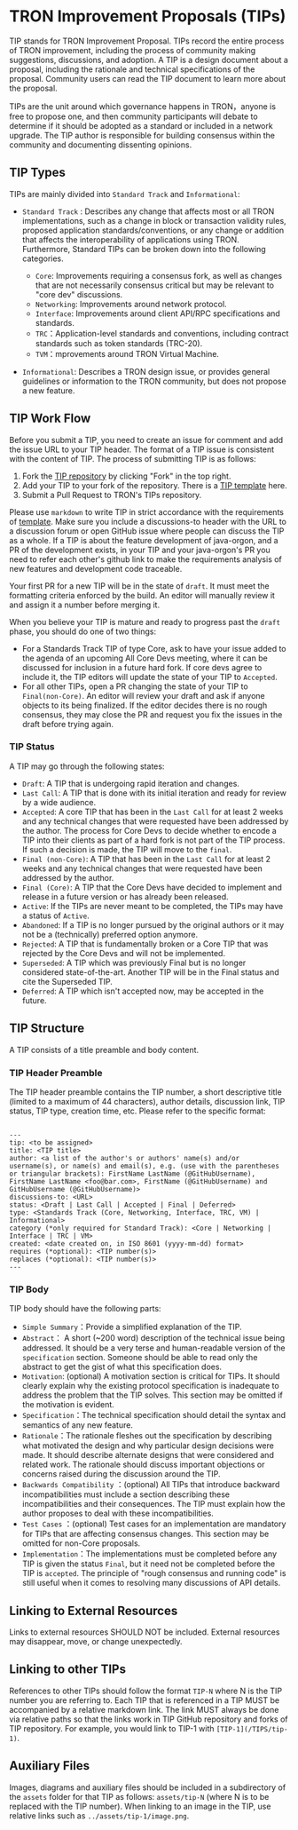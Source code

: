 # TRON Improvement Proposals (TIPs)

TIP stands for TRON Improvement Proposal. TIPs record the entire process of TRON improvement, including the process of community making suggestions, discussions, and adoption. A TIP is a design document about a proposal, including the rationale and technical specifications of the proposal. Community users can read the TIP document to learn more about the proposal.

TIPs are the unit around which governance happens in TRON，anyone is free to propose one, and then community participants will debate to determine if it should be adopted as a standard or included in a network upgrade. The TIP author is responsible for building consensus within the community and documenting dissenting opinions.

## TIP Types
TIPs are mainly divided into `Standard Track` and `Informational`:

* `Standard Track` :  Describes any change that affects most or all TRON implementations, such as a change in block or transaction validity rules, proposed application standards/conventions, or any change or addition that affects the interoperability of applications using TRON. Furthermore, Standard TIPs can be broken down into the following categories.

    * `Core`:  Improvements requiring a consensus fork, as well as changes that are not necessarily consensus critical but may be relevant to "core dev" discussions.
    * `Networking`: Improvements around network protocol.
    * `Interface`:  Improvements around client API/RPC specifications and standards.
    * `TRC`：Application-level standards and conventions, including contract standards such as token standards (TRC-20).
    * `TVM`：mprovements around TRON Virtual Machine.

* `Informational`: Describes a TRON design issue, or provides general guidelines or information to the TRON community, but does not propose a new feature.


## TIP Work Flow

Before you submit a TIP, you need to create an issue for comment and add the issue URL to your TIP header. The format of a TIP issue is consistent with the content of TIP. The process of submitting TIP is as follows:

1. Fork the [TIP repository](https://github.com/tronprotocol/TIPs) by clicking "Fork" in the top right.
2. Add your TIP to your fork of the repository. There is a [TIP template](https://github.com/tronprotocol/TIPs/blob/master/template.md) here.
3. Submit a Pull Request to TRON's TIPs repository.

Please use `markdown` to write TIP in strict accordance with the requirements of [template](https://github.com/tronprotocol/TIPs/blob/master/template.md). Make sure you include a discussions-to header with the URL to a discussion forum or open GitHub issue where people can discuss the TIP as a whole. If a TIP is about the feature development of java-orgon, and a PR of the development exists, in your TIP and your java-orgon's PR you need to refer each other's github link to make the requirements analysis of new features and development code traceable.

Your first PR for a new TIP will be in the state of `draft`. It must meet the formatting criteria enforced by the build. An editor will manually review it and assign it a number before merging it.

When you believe your TIP is mature and ready to progress past the `draft` phase, you should do one of two things:

* For a Standards Track TIP of type Core, ask to have your issue added to the agenda of an upcoming All Core Devs meeting, where it can be discussed for inclusion in a future hard fork. If core devs agree to include it, the TIP editors will update the state of your TIP to `Accepted`.
* For all other TIPs, open a PR changing the state of your TIP to `Final(non-Core)`. An editor will review your draft and ask if anyone objects to its being finalized. If the editor decides there is no rough consensus, they may close the PR and request you fix the issues in the draft before trying again.

### TIP Status
A TIP may go through the following states:

- `Draft`: A TIP that is undergoing rapid iteration and changes.
- `Last Call`:  A TIP that is done with its initial iteration and ready for review by a wide audience.
- `Accepted`: A core TIP that has been in the `Last Call` for at least 2 weeks and any technical changes that were requested have been addressed by the author. The process for Core Devs to decide whether to encode a TIP into their clients as part of a hard fork is not part of the TIP process. If such a decision is made, the TIP will move to the `final`.
- `Final (non-Core)`: A TIP that has been in the `Last Call` for at least 2 weeks and any technical changes that were requested have been addressed by the author.
- `Final (Core)`: A TIP that the Core Devs have decided to implement and release in a future version or has already been released.
- `Active`: If the TIPs are never meant to be completed, the TIPs may have a status of `Active`.
- `Abandoned`: If a TIP is no longer pursued by the original authors or it may not be a (technically) preferred option anymore.
- `Rejected`: A TIP that is fundamentally broken or a Core TIP that was rejected by the Core Devs and will not be implemented.
- `Superseded`: A TIP which was previously Final but is no longer considered state-of-the-art. Another TIP will be in the Final status and cite the Superseded TIP.
- `Deferred`: A TIP which isn't accepted now, may be accepted in the future.



## TIP Structure
A TIP consists of a title preamble and body content.
### TIP Header Preamble

The TIP header preamble contains the TIP number, a short descriptive title (limited to a maximum of 44 characters), author details, discussion link, TIP status, TIP type, creation time, etc. Please refer to the specific format:
```

---
tip: <to be assigned>
title: <TIP title>
author: <a list of the author's or authors' name(s) and/or username(s), or name(s) and email(s), e.g. (use with the parentheses or triangular brackets): FirstName LastName (@GitHubUsername), FirstName LastName <foo@bar.com>, FirstName (@GitHubUsername) and GitHubUsername (@GitHubUsername)>
discussions-to: <URL>
status: <Draft | Last Call | Accepted | Final | Deferred>
type: <Standards Track (Core, Networking, Interface, TRC, VM) | Informational>
category (*only required for Standard Track): <Core | Networking | Interface | TRC | VM>
created: <date created on, in ISO 8601 (yyyy-mm-dd) format>
requires (*optional): <TIP number(s)>
replaces (*optional): <TIP number(s)>
---

```

### TIP Body
TIP body should have the following parts:

* `Simple Summary`：Provide a simplified explanation of the TIP.
* `Abstract`： A short (~200 word) description of the technical issue being addressed. It should be a very terse and human-readable version of the `specification` section. Someone should be able to read only the abstract to get the gist of what this specification does.
* `Motivation`: (optional) A motivation section is critical for TIPs. It should clearly explain why the existing protocol specification is inadequate to address the problem that the TIP solves. This section may be omitted if the motivation is evident.
* `Specification`：The technical specification should detail the syntax and semantics of any new feature.
* `Rationale`：The rationale fleshes out the specification by describing what motivated the design and why particular design decisions were made. It should describe alternate designs that were considered and related work. The rationale should discuss important objections or concerns raised during the discussion around the TIP.
* `Backwards Compatibility` ：(optional) All TIPs that introduce backward incompatibilities must include a section describing these incompatibilities and their consequences. The TIP must explain how the author proposes to deal with these incompatibilities.
* `Test Cases` ：(optional) Test cases for an implementation are mandatory for TIPs that are affecting consensus changes. This section may be omitted for non-Core proposals.
* `Implementation`：The implementations must be completed before any TIP is given the status `Final`, but it need not be completed before the TIP is `accepted`. The principle of "rough consensus and running code" is still useful when it comes to resolving many discussions of API details.


## Linking to External Resources
Links to external resources SHOULD NOT be included. External resources may disappear, move, or change unexpectedly.

## Linking to other TIPs
References to other TIPs should follow the format `TIP-N` where N is the TIP number you are referring to. Each TIP that is referenced in a TIP MUST be accompanied by a relative markdown link. The link MUST always be done via relative paths so that the links work in TIP GitHub repository and forks of TIP repository. For example, you would link to TIP-1 with `[TIP-1](/TIPS/tip-1)`.

## Auxiliary Files
Images, diagrams and auxiliary files should be included in a subdirectory of the `assets` folder for that TIP as follows: `assets/tip-N` (where N is to be replaced with the TIP number). When linking to an image in the TIP, use relative links such as `../assets/tip-1/image.png`.

